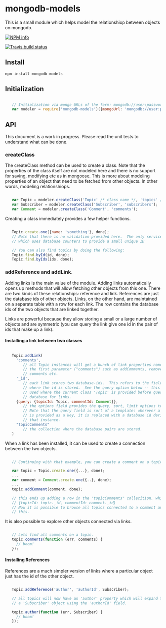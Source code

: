 # mongodb-models

This is a small module which helps model the relationshiop between objects on mongodb.

[![NPM info](https://nodei.co/npm/mongodb-models.png?downloads=true)](https://npmjs.org/package/mongodb-models)

[![Travis build status](https://api.travis-ci.org/Like-Falling-Leaves/mongodb-models.png?branch=master)](
https://travis-ci.org/Like-Falling-Leaves/mongodb-models)

## Install

    npm install mongodb-models

## Initialization

```javascript

   // Initialization via mongo URLs of the form: mongodb://user:password@host:port/database
   var modeler = require('mongodb-models')({mongoUrl: 'mongodb://user:password@host:port/database'});

```

## API

This document is a work in progress.  Please read the unit tests to understand what can be done.

### createClass

The createClass method can be used to create a class.  Note that the properties of the class itself are not modeled here and there is no support for saving, modifying etc as in mongoose.  This is more about modeling properties of an object that need to be fetched from other objects.  In other words, modeling relationshiops.

```javascript

   var Topic = modeler.createClass('Topic' /* class name */, 'topics' /* collection name */);
   var Subscriber = modeler.createClass('Subscriber', 'subscribers');
   var Comment = modeler.createClass('Comment', 'comments');

```

Creating a class immediately provides a few helper functions.

```javascript

   Topic.create.one({name: 'something'}, done);
   // Note that there is no validation provided here.  The only service provided is an ID service
   // which uses database counters to provide a small unique ID

   // You can also find topics by doing the following:
   Topic.find.byId(id, done);
   Topic.find.byIds(ids, done);

```
   
### addReference and addLink.

Adding links is the main value of the module.  Adding links automatically opens up methods that will allow fetching other objects from this one.  There are two kinds of these relationships: reference and link.  References are just the database ids of other objects.  Links, on the other hand, are maintained on a separate table with a row for each link.  The row contains the database ids of the two objects that are linked together.  

Links are powerful because they allow storing a small or a large number of objects and are symmetric (you can query the link give one id in the pair of ids that make up a link).

#### Installing a link between two classes

```javascript

   Topic.addLink(
     'comments', 
        // all Topic instances will get a bunch of link properties named off of
        // the first parameter ("comments") such as addComments, removeComments,
        // comments etc.
     '_id',
        // each link stores two database-ids.  This refers to the field in topic 
        // where the id is stored.  See the query option below -- this id is
        // used where the current class 'Topic' is provided before quering the 
        // database for links.
     {query: {topicId: Topic, commentId: Comment}},
        // the options field provides the query, sort, limit options to use.
        // Note that the query field is sort of a template: wherever a class
        // is provided as a key, it is replaced with a database id derived from 
        // that instance.
     "topicComments"
        // the collection where the database pairs are stored.
   )

````

When a link has been installed, it can be used to create a connection between the two objects.

```javascript

   // Continuing with that example, you can create a comment on a topic as follows:

   var topic = Topic.create.one({...}, done);
   ...
   var comment = Comment.create.one({..}, done);
   ...
   topic.addComment(comment, done);

   // this ends up adding a row in the "topicComments" collecition, which looks like:
   // {topicId: topic._id, commentId: comment._id}
   // Now it is possible to browse all topics connected to a comment and vice-versa using
   // this.

```

It is also possible to explore other objects connected via links.

```javascript

   // Lets find all comments on a topic.
   topic.comments(function (err, comments) {
     // boom!
   });

````

#### Installing References

References are a much simpler version of links where a particular object just has the id of the other object.

```javascript

   Topic.addReference('author', 'authorId', Subscriber);

   // all topics will now have an 'author' property which will expand to 
   // a 'Subscriber' object using the 'authorId' field.

   topic.author(function (err, Subscriber) {
     // boom!
   });
```
